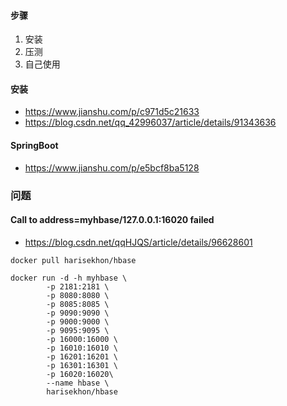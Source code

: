 
#### 步骤
1. 安装
2. 压测
3. 自己使用


#### 安装
* https://www.jianshu.com/p/c971d5c21633
* https://blog.csdn.net/qq_42996037/article/details/91343636


#### SpringBoot
* https://www.jianshu.com/p/e5bcf8ba5128


### 问题
#### Call to address=myhbase/127.0.0.1:16020 failed
* https://blog.csdn.net/qqHJQS/article/details/96628601
```
docker pull harisekhon/hbase

docker run -d -h myhbase \
        -p 2181:2181 \
        -p 8080:8080 \
        -p 8085:8085 \
        -p 9090:9090 \
        -p 9000:9000 \
        -p 9095:9095 \
        -p 16000:16000 \
        -p 16010:16010 \
        -p 16201:16201 \
        -p 16301:16301 \
        -p 16020:16020\
        --name hbase \
        harisekhon/hbase
```
